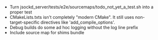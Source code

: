 - Turn jsockd_server/tests/e2e/sourcemaps/todo_not_yet_a_test.sh into a proper test
- CMakeLists.txts isn't completely "modern CMake". It still uses non-target-specific directives like 'add_compile_options'.
- Debug builds do some ad hoc logging without the log line prefix
- Include source map for shims bundle
